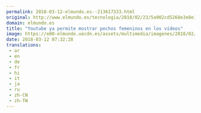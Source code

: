 ```yaml
---
permalink: 2018-03-12-elmundo.es--213617333.html
original: http://www.elmundo.es/tecnologia/2018/02/23/5a902cd5268e3e8e1b8b4603.html
domain: elmundo.es
title: "Youtube ya permite mostrar pechos femeninos en los vídeos"
image: https://e00-elmundo.uecdn.es/assets/multimedia/imagenes/2018/02/23/15193984435128.png
date: 2018-03-12 07:32:28
translations: 
 - ar
 - en
 - de
 - fr
 - hi
 - it
 - ja
 - ru
 - zh-CN
 - zh-TW
---
```


